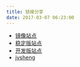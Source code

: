 ```yaml
---
title: 链接分享
date: 2017-03-07 06:23:00
---
```

* [镜像站点](https://dn-heekei.qbox.me/blog)
* [稳定版站点](https://heekei.github.io/blog)
* [开发版站点](http://heekei.iask.in)
* [jvsheng](https://jvsheng.github.io/blog/)

<!-- * ~~[Heekei's Blog](https://www.h-os.online)~~ -->

<!-- * [Cara and Heekei](https://blog.h-os.online) -->

